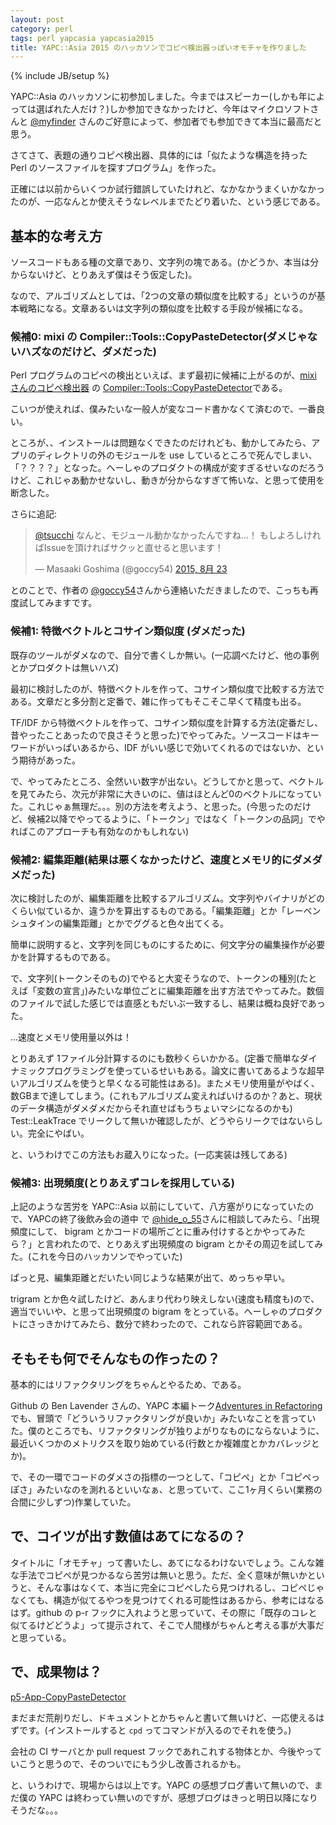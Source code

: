 ```yaml
---
layout: post
category: perl
tags: perl yapcasia yapcasia2015
title: YAPC::Asia 2015 のハッカソンでコピペ検出器っぽいオモチャを作りました
---
```

{% include JB/setup %}

YAPC::Asia のハッカソンに初参加しました。今まではスピーカー(しかも年によっては選ばれた人だけ？)しか参加できなかったけど、今年はマイクロソフトさんと [@myfinder](https://twitter.com/myfinder) さんのご好意によって、参加者でも参加できて本当に最高だと思う。

さてさて、表題の通りコピペ検出器、具体的には「似たような構造を持った Perl のソースファイルを探すプログラム」を作った。

正確には以前からいくつか試行錯誤していたけれど、なかなかうまくいかなかったのが、一応なんとか使えそうなレベルまでたどり着いた、という感じである。

## 基本的な考え方
ソースコードもある種の文章であり、文字列の塊である。(かどうか、本当は分からないけど、とりあえず僕はそう仮定した)。

なので、アルゴリズムとしては、「2つの文章の類似度を比較する」というのが基本戦略になる。文章あるいは文字列の類似度を比較する手段が候補になる。

### 候補0: mixi の Compiler::Tools::CopyPasteDetector(ダメじゃないハズなのだけど、ダメだった)
Perl プログラムのコピペの検出といえば、まず最初に候補に上がるのが、[mixi さんのコピペ検出器](http://alpha.mixi.co.jp/entry/2013/11646/) の [Compiler::Tools::CopyPasteDetector](https://github.com/goccy/p5-Compiler-Tools-CopyPasteDetector)である。

こいつが使えれば、僕みたいな一般人が変なコード書かなくて済むので、一番良い。

ところが、、インストールは問題なくできたのだけれども、動かしてみたら、アプリのディレクトリの外のモジュールを use しているところで死んでしまい、「？？？？」となった。へーしゃのプロダクトの構成が変すぎるせいなのだろうけど、これじゃあ動かせないし、動きが分からなすぎて怖いな、と思って使用を断念した。

さらに追記:
<blockquote class="twitter-tweet" lang="ja"><p lang="ja" dir="ltr"><a href="https://twitter.com/tsucchi">@tsucchi</a> なんと、モジュール動かなかったんですね…！&#10;もしよろしければIssueを頂ければサクッと直せると思います！</p>&mdash; Masaaki Goshima (@goccy54) <a href="https://twitter.com/goccy54/status/635429892859953152">2015, 8月 23</a></blockquote>
<script async src="//platform.twitter.com/widgets.js" charset="utf-8"></script>

とのことで、作者の [@goccy54](https://twitter.com/goccy54)さんから連絡いただきましたので、こっちも再度試してみますです。


### 候補1: 特徴ベクトルとコサイン類似度 (ダメだった)
既存のツールがダメなので、自分で書くしか無い。(一応調べたけど、他の事例とかプロダクトは無いハズ)

最初に検討したのが、特徴ベクトルを作って、コサイン類似度で比較する方法である。文章だと多分割と定番で、雑に作ってもそこそこ早くて精度も出る。

TF/IDF から特徴ベクトルを作って、コサイン類似度を計算する方法(定番だし、昔やったことあったので良さそうと思った)でやってみた。ソースコードはキーワードがいっぱいあるから、IDF がいい感じで効いてくれるのではないか、という期待があった。

で、やってみたところ、全然いい数字が出ない。どうしてかと思って、ベクトルを見てみたら、次元が非常に大きいのに、値はほとんど0のベクトルになっていた。これじゃぁ無理だ。。。別の方法を考えよう、と思った。(今思ったのだけど、候補2以降でやってるように、「トークン」ではなく「トークンの品詞」でやればこのアプローチも有効なのかもしれない)

### 候補2: 編集距離(結果は悪くなかったけど、速度とメモリ的にダメダメだった)
次に検討したのが、編集距離を比較するアルゴリズム。文字列やバイナリがどのくらい似ているか、違うかを算出するものである。「編集距離」とか「レーベンシュタインの編集距離」とかでググると色々出てくる。

簡単に説明すると、文字列を同じものにするために、何文字分の編集操作が必要かを計算するものである。

で、文字列(トークンそのもの)でやると大変そうなので、トークンの種別(たとえば「変数の宣言」)みたいな単位ごとに編集距離を出す方法でやってみた。数個のファイルで試した感じでは直感ともだいぶ一致するし、結果は概ね良好であった。

...速度とメモリ使用量以外は！

とりあえず 1ファイル分計算するのにも数秒くらいかかる。(定番で簡単なダイナミックプログラミングを使っているせいもある。論文に書いてあるような超早いアルゴリズムを使うと早くなる可能性はある)。またメモリ使用量がやばく、数GBまで達してしまう。(これもアルゴリズム変えればいけるのか？あと、現状のデータ構造がダメダメだからそれ直せばもうちょいマシになるのかも) Test::LeakTrace でリークして無いか確認したが、どうやらリークではないらしい。完全にやばい。

と、いうわけでこの方法もお蔵入りになった。(一応実装は残してある)

### 候補3: 出現頻度(とりあえずコレを採用している)
上記のような苦労を YAPC::Asia 以前にしていて、八方塞がりになっていたので、YAPCの終了後飲み会の道中 で [@hide_o_55](https://twitter.com/hide_o_55)さんに相談してみたら、「出現頻度にして、 bigram とかコードの場所ごとに重み付けするとかやってみたら？」と言われたので、とりあえず出現頻度の bigram とかその周辺を試してみた。(これを今日のハッカソンでやっていた)

ぱっと見、編集距離とだいたい同じような結果が出て、めっちゃ早い。

trigram とか色々試したけど、あんまり代わり映えしない(速度も精度も)ので、適当でいいや、と思って出現頻度の bigram をとっている。へーしゃのプロダクトにさっきかけてみたら、数分で終わったので、これなら許容範囲である。

## そもそも何でそんなもの作ったの？
基本的にはリファクタリングをちゃんとやるため、である。

Github の Ben Lavender さんの、YAPC 本編トーク[Adventures in Refactoring](http://yapcasia.org/2015/talk/show/bd04b86c-f9de-11e4-b996-8ab37d574c3a)でも、冒頭で「どういうリファクタリングが良いか」みたいなことを言っていた。僕のところでも、リファクタリングが独りよがりなものにならないように、最近いくつかのメトリクスを取り始めている(行数とか複雑度とかカバレッジとか)。

で、その一環でコードのダメさの指標の一つとして、「コピペ」とか「コピペっぽさ」みたいなのを測れるといいなぁ、と思っていて、ここ1ヶ月くらい(業務の合間に少しずつ)作業していた。

## で、コイツが出す数値はあてになるの？
タイトルに「オモチャ」って書いたし、あてになるわけないでしょう。こんな雑な手法でコピペが見つかるなら苦労は無いと思う。ただ、全く意味が無いかというと、そんな事はなくて、本当に完全にコピペしたら見つけれるし、コピペじゃなくても、構造が似てるやつを見つけてくれる可能性はあるから、参考にはなるはず。github の p-r フックに入れようと思っていて、その際に「既存のコレと似てるけどどうよ」って提示されて、そこで人間様がちゃんと考える事が大事だと思っている。

## で、成果物は？
[p5-App-CopyPasteDetector](https://github.com/tsucchi/p5-App-CopyPasteDetector)

まだまだ荒削りだし、ドキュメントとかちゃんと書いて無いけど、一応使えるはずです。(インストールすると `cpd` ってコマンドが入るのでそれを使う。)

会社の CI サーバとか pull request フックであれこれする物体とか、今後やっていこうと思うので、そのついでにもう少し改善されるかも。

と、いうわけで、現場からは以上です。YAPC の感想ブログ書いて無いので、まだ僕の YAPC は終わってい無いのですが、感想ブログはきっと明日以降になりそうだな。。。
